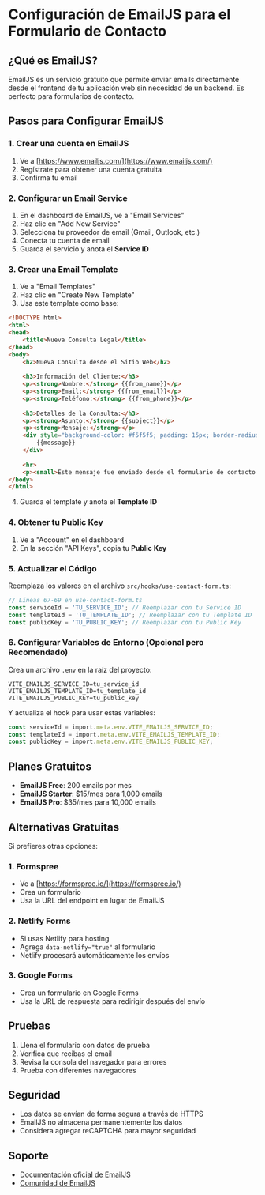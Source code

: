 # Configuración de EmailJS para el Formulario de Contacto

## ¿Qué es EmailJS?

EmailJS es un servicio gratuito que permite enviar emails directamente desde el frontend de tu aplicación web sin necesidad de un backend. Es perfecto para formularios de contacto.

## Pasos para Configurar EmailJS

### 1. Crear una cuenta en EmailJS

1. Ve a [https://www.emailjs.com/](https://www.emailjs.com/)
2. Regístrate para obtener una cuenta gratuita
3. Confirma tu email

### 2. Configurar un Email Service

1. En el dashboard de EmailJS, ve a "Email Services"
2. Haz clic en "Add New Service"
3. Selecciona tu proveedor de email (Gmail, Outlook, etc.)
4. Conecta tu cuenta de email
5. Guarda el servicio y anota el **Service ID**

### 3. Crear una Email Template

1. Ve a "Email Templates"
2. Haz clic en "Create New Template"
3. Usa este template como base:

```html
<!DOCTYPE html>
<html>
<head>
    <title>Nueva Consulta Legal</title>
</head>
<body>
    <h2>Nueva Consulta desde el Sitio Web</h2>
    
    <h3>Información del Cliente:</h3>
    <p><strong>Nombre:</strong> {{from_name}}</p>
    <p><strong>Email:</strong> {{from_email}}</p>
    <p><strong>Teléfono:</strong> {{from_phone}}</p>
    
    <h3>Detalles de la Consulta:</h3>
    <p><strong>Asunto:</strong> {{subject}}</p>
    <p><strong>Mensaje:</strong></p>
    <div style="background-color: #f5f5f5; padding: 15px; border-radius: 5px; margin: 10px 0;">
        {{message}}
    </div>
    
    <hr>
    <p><small>Este mensaje fue enviado desde el formulario de contacto de LegalConsult.</small></p>
</body>
</html>
```

4. Guarda el template y anota el **Template ID**

### 4. Obtener tu Public Key

1. Ve a "Account" en el dashboard
2. En la sección "API Keys", copia tu **Public Key**

### 5. Actualizar el Código

Reemplaza los valores en el archivo `src/hooks/use-contact-form.ts`:

```typescript
// Líneas 67-69 en use-contact-form.ts
const serviceId = 'TU_SERVICE_ID'; // Reemplazar con tu Service ID
const templateId = 'TU_TEMPLATE_ID'; // Reemplazar con tu Template ID  
const publicKey = 'TU_PUBLIC_KEY'; // Reemplazar con tu Public Key
```

### 6. Configurar Variables de Entorno (Opcional pero Recomendado)

Crea un archivo `.env` en la raíz del proyecto:

```env
VITE_EMAILJS_SERVICE_ID=tu_service_id
VITE_EMAILJS_TEMPLATE_ID=tu_template_id
VITE_EMAILJS_PUBLIC_KEY=tu_public_key
```

Y actualiza el hook para usar estas variables:

```typescript
const serviceId = import.meta.env.VITE_EMAILJS_SERVICE_ID;
const templateId = import.meta.env.VITE_EMAILJS_TEMPLATE_ID;
const publicKey = import.meta.env.VITE_EMAILJS_PUBLIC_KEY;
```

## Planes Gratuitos

- **EmailJS Free**: 200 emails por mes
- **EmailJS Starter**: $15/mes para 1,000 emails
- **EmailJS Pro**: $35/mes para 10,000 emails

## Alternativas Gratuitas

Si prefieres otras opciones:

### 1. Formspree
- Ve a [https://formspree.io/](https://formspree.io/)
- Crea un formulario
- Usa la URL del endpoint en lugar de EmailJS

### 2. Netlify Forms
- Si usas Netlify para hosting
- Agrega `data-netlify="true"` al formulario
- Netlify procesará automáticamente los envíos

### 3. Google Forms
- Crea un formulario en Google Forms
- Usa la URL de respuesta para redirigir después del envío

## Pruebas

1. Llena el formulario con datos de prueba
2. Verifica que recibas el email
3. Revisa la consola del navegador para errores
4. Prueba con diferentes navegadores

## Seguridad

- Los datos se envían de forma segura a través de HTTPS
- EmailJS no almacena permanentemente los datos
- Considera agregar reCAPTCHA para mayor seguridad

## Soporte

- [Documentación oficial de EmailJS](https://www.emailjs.com/docs/)
- [Comunidad de EmailJS](https://community.emailjs.com/) 